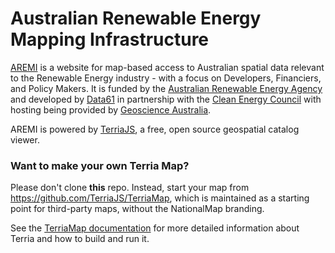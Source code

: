 
Australian Renewable Energy Mapping Infrastructure
==================================================

[AREMI](http://nationalmap.gov.au/renewables) is a website for map-based access to Australian spatial data relevant to the Renewable Energy industry - with a focus on Developers, Financiers, and Policy Makers. It is funded by the [Australian Renewable Energy Agency](http://arena.gov.au/) and developed by [Data61](http://www.data61.csiro.au/) in partnership with the [Clean Energy Council](https://www.cleanenergycouncil.org.au/) with hosting being provided by [Geoscience Australia](http://www.ga.gov.au/).

AREMI is powered by [TerriaJS](https://github.com/TerriaJS/TerriaJS), a free, open source geospatial catalog viewer.

### Want to make your own Terria Map? ###
Please don't clone **this** repo. Instead, start your map from https://github.com/TerriaJS/TerriaMap, which is maintained as a starting point for third-party maps, without the NationalMap branding.

See the [TerriaMap documentation](https://terria.io/Documentation/) for more detailed information about Terria and how to build and run it.
